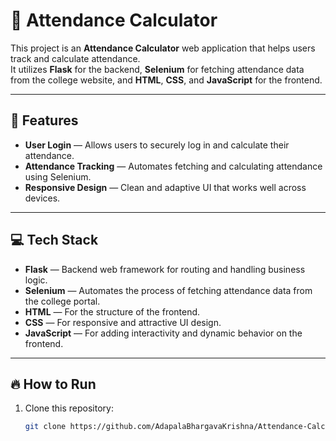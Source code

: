# 🎯 Attendance Calculator

This project is an **Attendance Calculator** web application that helps users track and calculate attendance.  
It utilizes **Flask** for the backend, **Selenium** for fetching attendance data from the college website, and **HTML**, **CSS**, and **JavaScript** for the frontend.

---

## 🚀 Features

- **User Login** — Allows users to securely log in and calculate their attendance.
- **Attendance Tracking** — Automates fetching and calculating attendance using Selenium.
- **Responsive Design** — Clean and adaptive UI that works well across devices.

---

## 💻 Tech Stack

- **Flask** — Backend web framework for routing and handling business logic.
- **Selenium** — Automates the process of fetching attendance data from the college portal.
- **HTML** — For the structure of the frontend.
- **CSS** — For responsive and attractive UI design.
- **JavaScript** — For adding interactivity and dynamic behavior on the frontend.

---

## 🔥 How to Run

1. Clone this repository:
   ```bash
   git clone https://github.com/AdapalaBhargavaKrishna/Attendance-Calculator.git
